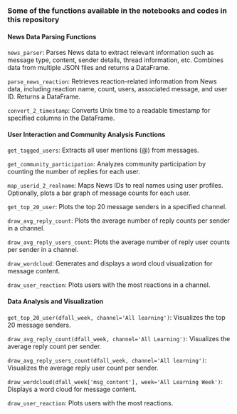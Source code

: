 
### Some of the functions available in the notebooks and codes in this repository

#### News Data Parsing Functions
`news_parser`: Parses News data to extract relevant information such as message type, content, sender details, thread information, etc. Combines data from multiple JSON files and returns a DataFrame.

`parse_news_reaction`: Retrieves reaction-related information from News data, including reaction name, count, users, associated message, and user ID. Returns a DataFrame.

`convert_2_timestamp`: Converts Unix time to a readable timestamp for specified columns in the DataFrame.

#### User Interaction and Community Analysis Functions
`get_tagged_users`: Extracts all user mentions (@) from messages.

`get_community_participation`: Analyzes community participation by counting the number of replies for each user.

`map_userid_2_realname`: Maps News IDs to real names using user profiles. Optionally, plots a bar graph of message counts for each user.

`get_top_20_user`: Plots the top 20 message senders in a specified channel.

`draw_avg_reply_count`: Plots the average number of reply counts per sender in a channel.

`draw_avg_reply_users_count`: Plots the average number of reply user counts per sender in a channel.

`draw_wordcloud`: Generates and displays a word cloud visualization for message content.

`draw_user_reaction`: Plots users with the most reactions in a channel.

#### Data Analysis and Visualization
`get_top_20_user(dfall_week, channel='All learning')`: Visualizes the top 20 message senders.

`draw_avg_reply_count(dfall_week, channel='All Learning')`: Visualizes the average reply count per sender.

`draw_avg_reply_users_count(dfall_week, channel='All learning')`: Visualizes the average reply user count per sender.

`draw_wordcloud(dfall_week['msg_content'], week='All Learning Week')`: Displays a word cloud for message content.

`draw_user_reaction`: Plots users with the most reactions.

